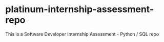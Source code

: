 # platinum-internship-assessment-repo
This is a Software Developer Internship Assessment - Python / SQL repo
